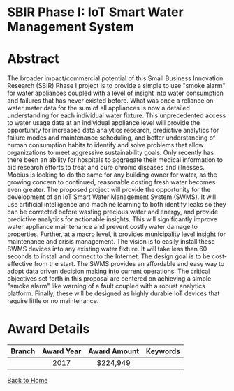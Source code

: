 
SBIR Phase I: IoT Smart Water Management System
===============================================

# Abstract


The broader impact/commercial potential of this Small Business Innovation Research (SBIR) Phase I project is to provide a simple to use "smoke alarm" for water appliances coupled with a level of insight into water consumption and failures that has never existed before. What was once a reliance on water meter data for the sum of all appliances is now a detailed understanding for each individual water fixture. This unprecedented access to water usage data at an individual appliance level will provide the opportunity for increased data analytics research, predictive analytics for failure modes and maintenance scheduling, and better understanding of human consumption habits to identify and solve problems that allow organizations to meet aggressive sustainability goals. Only recently has there been an ability for hospitals to aggregate their medical information to aid research efforts to treat and cure chronic diseases and illnesses. Mobius is looking to do the same for any building owner for water, as the growing concern to continued, reasonable costing fresh water becomes even greater. The proposed project will provide the opportunity for the development of an IoT Smart Water Management System (SWMS). It will use artificial intelligence and machine learning to both identify leaks so they can be corrected before wasting precious water and energy, and provide predictive analytics for actionable insights. This will significantly improve water appliance maintenance and prevent costly water damage to properties. Further, at a macro level, it provides municipality level insight for maintenance and crisis management. The vision is to easily install these SWMS devices into any existing water fixture. It will take less than 60 seconds to install and connect to the Internet. The design goal is to be cost-effective from the start. The SWMS provides an affordable and easy way to adopt data driven decision making into current operations. The critical objectives set forth in this proposal are centered on achieving a simple "smoke alarm" like warning of a fault coupled with a robust analytics platform. Finally, these will be designed as highly durable IoT devices that require little or no maintenance.  

# Award Details

|Branch|Award Year|Award Amount|Keywords|
| :---: | :---: | :---: | :---: |
||2017|$224,949||
  
  


[Back to Home](https://github.com/chrischow/dod_sbir_awards/Reports/JT/#308)